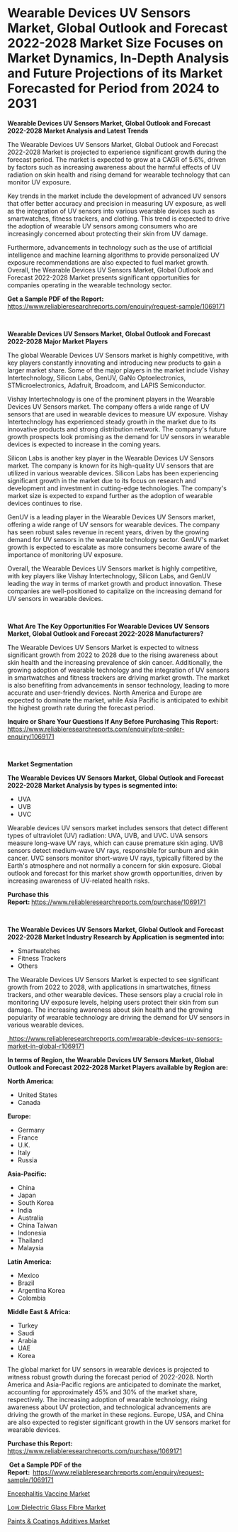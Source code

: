 <p><h1>Wearable Devices UV Sensors Market, Global Outlook and Forecast 2022-2028 Market Size Focuses on Market Dynamics, In-Depth Analysis and Future Projections of its Market Forecasted for Period from 2024 to 2031</h1></p><p><strong>Wearable Devices UV Sensors Market, Global Outlook and Forecast 2022-2028 Market Analysis and Latest Trends</strong></p>
<p><p>The Wearable Devices UV Sensors Market, Global Outlook and Forecast 2022-2028 Market is projected to experience significant growth during the forecast period. The market is expected to grow at a CAGR of 5.6%, driven by factors such as increasing awareness about the harmful effects of UV radiation on skin health and rising demand for wearable technology that can monitor UV exposure. </p><p>Key trends in the market include the development of advanced UV sensors that offer better accuracy and precision in measuring UV exposure, as well as the integration of UV sensors into various wearable devices such as smartwatches, fitness trackers, and clothing. This trend is expected to drive the adoption of wearable UV sensors among consumers who are increasingly concerned about protecting their skin from UV damage.</p><p>Furthermore, advancements in technology such as the use of artificial intelligence and machine learning algorithms to provide personalized UV exposure recommendations are also expected to fuel market growth. Overall, the Wearable Devices UV Sensors Market, Global Outlook and Forecast 2022-2028 Market presents significant opportunities for companies operating in the wearable technology sector.</p></p>
<p><strong>Get a Sample PDF of the Report:&nbsp;</strong> <a href="https://www.reliableresearchreports.com/enquiry/request-sample/1069171">https://www.reliableresearchreports.com/enquiry/request-sample/1069171</a></p>
<p>&nbsp;</p>
<p><strong>Wearable Devices UV Sensors Market, Global Outlook and Forecast 2022-2028 Major Market Players</strong></p>
<p><p>The global Wearable Devices UV Sensors market is highly competitive, with key players constantly innovating and introducing new products to gain a larger market share. Some of the major players in the market include Vishay Intertechnology, Silicon Labs, GenUV, GaNo Optoelectronics, STMicroelectronics, Adafruit, Broadcom, and LAPIS Semiconductor.</p><p>Vishay Intertechnology is one of the prominent players in the Wearable Devices UV Sensors market. The company offers a wide range of UV sensors that are used in wearable devices to measure UV exposure. Vishay Intertechnology has experienced steady growth in the market due to its innovative products and strong distribution network. The company's future growth prospects look promising as the demand for UV sensors in wearable devices is expected to increase in the coming years.</p><p>Silicon Labs is another key player in the Wearable Devices UV Sensors market. The company is known for its high-quality UV sensors that are utilized in various wearable devices. Silicon Labs has been experiencing significant growth in the market due to its focus on research and development and investment in cutting-edge technologies. The company's market size is expected to expand further as the adoption of wearable devices continues to rise.</p><p>GenUV is a leading player in the Wearable Devices UV Sensors market, offering a wide range of UV sensors for wearable devices. The company has seen robust sales revenue in recent years, driven by the growing demand for UV sensors in the wearable technology sector. GenUV's market growth is expected to escalate as more consumers become aware of the importance of monitoring UV exposure.</p><p>Overall, the Wearable Devices UV Sensors market is highly competitive, with key players like Vishay Intertechnology, Silicon Labs, and GenUV leading the way in terms of market growth and product innovation. These companies are well-positioned to capitalize on the increasing demand for UV sensors in wearable devices.</p></p>
<p>&nbsp;</p>
<p><strong>What Are The Key Opportunities For Wearable Devices UV Sensors Market, Global Outlook and Forecast 2022-2028 Manufacturers?</strong></p>
<p><p>The Wearable Devices UV Sensors Market is expected to witness significant growth from 2022 to 2028 due to the rising awareness about skin health and the increasing prevalence of skin cancer. Additionally, the growing adoption of wearable technology and the integration of UV sensors in smartwatches and fitness trackers are driving market growth. The market is also benefiting from advancements in sensor technology, leading to more accurate and user-friendly devices. North America and Europe are expected to dominate the market, while Asia Pacific is anticipated to exhibit the highest growth rate during the forecast period.</p></p>
<p><strong>Inquire or Share Your Questions If Any Before Purchasing This Report:</strong> <a href="https://www.reliableresearchreports.com/enquiry/pre-order-enquiry/1069171">https://www.reliableresearchreports.com/enquiry/pre-order-enquiry/1069171</a></p>
<p>&nbsp;</p>
<p><strong>Market Segmentation</strong></p>
<p><strong>The Wearable Devices UV Sensors Market, Global Outlook and Forecast 2022-2028 Market Analysis by types is segmented into:</strong></p>
<p><ul><li>UVA</li><li>UVB</li><li>UVC</li></ul></p>
<p><p>Wearable devices UV sensors market includes sensors that detect different types of ultraviolet (UV) radiation: UVA, UVB, and UVC. UVA sensors measure long-wave UV rays, which can cause premature skin aging. UVB sensors detect medium-wave UV rays, responsible for sunburn and skin cancer. UVC sensors monitor short-wave UV rays, typically filtered by the Earth's atmosphere and not normally a concern for skin exposure. Global outlook and forecast for this market show growth opportunities, driven by increasing awareness of UV-related health risks.</p></p>
<p><strong>Purchase this Report:&nbsp;</strong><a href="https://www.reliableresearchreports.com/purchase/1069171">https://www.reliableresearchreports.com/purchase/1069171</a></p>
<p>&nbsp;</p>
<p><strong>The Wearable Devices UV Sensors Market, Global Outlook and Forecast 2022-2028 Market Industry Research by Application is segmented into:</strong></p>
<p><ul><li>Smartwatches</li><li>Fitness Trackers</li><li>Others</li></ul></p>
<p><p>The Wearable Devices UV Sensors Market is expected to see significant growth from 2022 to 2028, with applications in smartwatches, fitness trackers, and other wearable devices. These sensors play a crucial role in monitoring UV exposure levels, helping users protect their skin from sun damage. The increasing awareness about skin health and the growing popularity of wearable technology are driving the demand for UV sensors in various wearable devices.</p></p>
<p><a href="https://www.reliableresearchreports.com/wearable-devices-uv-sensors-market-in-global-r1069171">&nbsp;https://www.reliableresearchreports.com/wearable-devices-uv-sensors-market-in-global-r1069171</a></p>
<p><strong>In terms of Region, the Wearable Devices UV Sensors Market, Global Outlook and Forecast 2022-2028 Market Players available by Region are:</strong></p>
<p>
    <p> <strong> North America: </strong>
        <ul>
            <li>United States</li>
            <li>Canada</li>
        </ul>
        </p> 
    <p> <strong> Europe: </strong>
        <ul>
            <li>Germany</li>
            <li>France</li>
            <li>U.K.</li>
            <li>Italy</li>
            <li>Russia</li>
        </ul>
        </p> 
    <p> <strong> Asia-Pacific: </strong>
        <ul>
            <li>China</li>
            <li>Japan</li>
            <li>South Korea</li>
            <li>India</li>
            <li>Australia</li>
            <li>China Taiwan</li>
            <li>Indonesia</li>
            <li>Thailand</li>
            <li>Malaysia</li>
        </ul>
        </p> 
    <p> <strong> Latin America: </strong>
        <ul>
            <li>Mexico</li>
            <li>Brazil</li>
            <li>Argentina Korea</li>
            <li>Colombia</li>
        </ul>
        </p> 
    <p> <strong> Middle East & Africa: </strong>
        <ul>
            <li>Turkey</li>
            <li>Saudi</li>
            <li>Arabia</li>
            <li>UAE</li>
            <li>Korea</li>
        </ul>
    </p>
    </p>
<p><p>The global market for UV sensors in wearable devices is projected to witness robust growth during the forecast period of 2022-2028. North America and Asia-Pacific regions are anticipated to dominate the market, accounting for approximately 45% and 30% of the market share, respectively. The increasing adoption of wearable technology, rising awareness about UV protection, and technological advancements are driving the growth of the market in these regions. Europe, USA, and China are also expected to register significant growth in the UV sensors market for wearable devices.</p></p>
<p><strong>Purchase this Report: </strong><a href="https://www.reliableresearchreports.com/purchase/1069171">https://www.reliableresearchreports.com/purchase/1069171</a></p>
<p>&nbsp;<strong>Get a Sample PDF of the Report:&nbsp;&nbsp;</strong><a href="https://www.reliableresearchreports.com/enquiry/request-sample/1069171">https://www.reliableresearchreports.com/enquiry/request-sample/1069171</a></p>
<p><strong></strong></p>
<p><p><a href="https://github.com/verajwilson971/Market-Research-Report-List-1/blob/main/encephalitis-vaccine-market.md">Encephalitis Vaccine Market</a></p><p><a href="https://github.com/jakobeblake56/Market-Research-Report-List-1/blob/main/low-dielectric-glass-fibre-market.md">Low Dielectric Glass Fibre Market</a></p><p><a href="https://github.com/ORAZITOM/Market-Research-Report-List-1/blob/main/paints-coatings-additives-market.md">Paints & Coatings Additives Market</a></p></p>